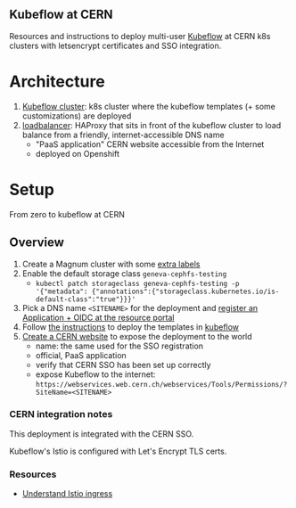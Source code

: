Kubeflow at CERN
---

Resources and instructions to deploy multi-user [Kubeflow](https://www.kubeflow.org/) at CERN k8s clusters
with letsencrypt certificates and SSO integration.

# Architecture

1. [Kubeflow cluster](kubeflow): k8s cluster where the kubeflow templates (+ some customizations) are deployed
1. [loadbalancer](loadbalancer): HAProxy that sits in front of the kubeflow cluster to load balance from a friendly, internet-accessible DNS name
   - "PaaS application" CERN website accessible from the Internet
   - deployed on Openshift

# Setup

From zero to kubeflow at CERN

## Overview

1. Create a Magnum cluster with some [extra labels](notes/magnum-cluster-labels.md)
1. Enable the default storage class `geneva-cephfs-testing`
   - `kubectl patch storageclass geneva-cephfs-testing -p '{"metadata": {"annotations":{"storageclass.kubernetes.io/is-default-class":"true"}}}'`
1. Pick a DNS name `<SITENAME>` for the deployment and [register an Application + OIDC at the resource portal](notes/application-registration.md)
1. Follow [the instructions](kubeflow/README.md) to deploy the templates in [kubeflow](kubeflow) 
1. [Create a CERN website](https://webservices.web.cern.ch/webservices/Services/CreateNewSite/Default.aspx) to expose the deployment to the world
   - name: the same used for the SSO registration
   - official, PaaS application
   - verify that CERN SSO has been set up correctly
   - expose Kubeflow to the internet: `https://webservices.web.cern.ch/webservices/Tools/Permissions/?SiteName=<SITENAME>`

### CERN integration notes

This deployment is integrated with the CERN SSO.

Kubeflow's Istio is configured with Let's Encrypt TLS certs.

### Resources

- [Understand Istio ingress](https://blog.jayway.com/2018/10/22/understanding-istio-ingress-gateway-in-kubernetes/)
